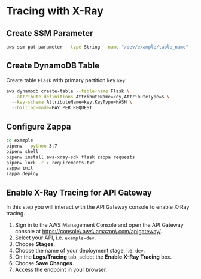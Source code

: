 # Tracing with X-Ray

## Create SSM Parameter

```sh
aws ssm put-parameter --type String --name "/dev/example/table_name" --value "Flask"
```

## Create DynamoDB Table

Create table `Flask` with primary partition key `key`:

```sh
aws dynamodb create-table --table-name Flask \
  --attribute-definitions AttributeName=key,AttributeType=S \
  --key-schema AttributeName=key,KeyType=HASH \
  --billing-mode=PAY_PER_REQUEST
```

## Configure Zappa

```sh
cd example
pipenv --python 3.7
pipenv shell
pipenv install aws-xray-sdk flask zappa requests
pipenv lock -r > requirements.txt
zappa init
zappa deploy
```

## Enable X-Ray Tracing for API Gateway

In this step you will interact with the API Gateway console to enable X\-Ray tracing\.

1. Sign in to the AWS Management Console and open the API Gateway console at <https://console\.aws\.amazon\.com/apigateway/>.
1. Select your API, i.e. `example-dev`.
1. Choose **Stages**.
1. Choose the name of your deployment stage, i.e. `dev`.
1. On the **Logs/Tracing** tab, select the **Enable X-Ray Tracing** box.
1. Choose **Save Changes**.
1. Access the endpoint in your browser.
